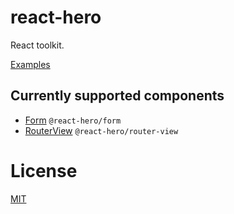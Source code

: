 # react-hero

React toolkit.

[Examples](http://varharrie.me/react-hero)

## Currently supported components

- [Form](./packages/form/README.md) `@react-hero/form`
- [RouterView](./packages/router-view/README.md) `@react-hero/router-view`

# License

[MIT](./LICENSE)
